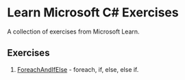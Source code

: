 # Learn Microsoft C# Exercises

A collection of exercises from Microsoft Learn.

## Exercises

1. [ForeachAndIfElse](./ForeachAndIfElse) - foreach, if, else, else if.
<!-- 2. [LoopsAndConditions](./LoopsAndConditions) - Using loops and if-statements.
2. [ArraysAndLists](./ArraysAndLists) - Working with collections. -->
